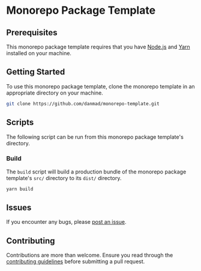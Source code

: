 # Monorepo Package Template

## Prerequisites

This monorepo package template requires that you have
[Node.js](https://nodejs.org/en/) and
[Yarn](https://yarnpkg.com/getting-started/install) installed on your machine.

## Getting Started

To use this monorepo package template, clone the monorepo template in an
appropriate directory on your machine.

```sh
git clone https://github.com/danmad/monorepo-template.git
```

## Scripts

The following script can be run from this monorepo package template's directory.

### Build

The `build` script will build a production bundle of the monorepo package
template's `src/` directory to its `dist/` directory.

```sh
yarn build
```

## Issues

If you encounter any bugs, please
[post an issue](https://github.com/danmad/monorepo-template/issues/new).

## Contributing

Contributions are more than welcome. Ensure you read through the
[contributing guidelines](https://github.com/danmad/monorepo-template/blob/main/CONTRIBUTING.md)
before submitting a pull request.
